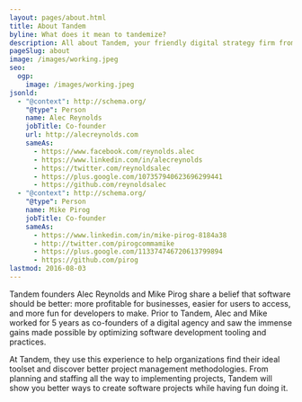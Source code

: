 ```yaml
---
layout: pages/about.html
title: About Tandem
byline: What does it mean to tandemize?
description: All about Tandem, your friendly digital strategy firm from San Francisco, and the story of its co-founders Alec Reynolds and Mike Pirog.
pageSlug: about
image: /images/working.jpeg
seo:
  ogp:
    image: /images/working.jpeg
jsonld:
  - "@context": http://schema.org/
    "@type": Person
    name: Alec Reynolds
    jobTitle: Co-founder
    url: http://alecreynolds.com
    sameAs:
      - https://www.facebook.com/reynolds.alec
      - https://www.linkedin.com/in/alecreynolds
      - https://twitter.com/reynoldsalec
      - https://plus.google.com/107357940623696299441
      - https://github.com/reynoldsalec
  - "@context": http://schema.org/
    "@type": Person
    name: Mike Pirog
    jobTitle: Co-founder
    sameAs:
      - https://www.linkedin.com/in/mike-pirog-8184a38
      - http://twitter.com/pirogcommamike
      - https://plus.google.com/113374746720613799894
      - https://github.com/pirog
lastmod: 2016-08-03
---
```

<div class="row">
  <div class="col-md-6">
    <p>
      Tandem founders Alec Reynolds and Mike Pirog share a belief that software should be better: more profitable for businesses, easier for users to access, and more fun for developers to make. Prior to Tandem, Alec and Mike worked for 5 years as co-founders of a digital agency and saw the immense gains made possible by optimizing software development tooling and practices.
    </p>
  </div>
  <div class="col-md-6">
    <p>
      At Tandem, they use this experience to help organizations find their ideal toolset and discover better project management methodologies. From planning and staffing all the way to implementing projects, Tandem will show you better ways to create software projects while having fun doing it.
    </p>
  </div>
</div>
